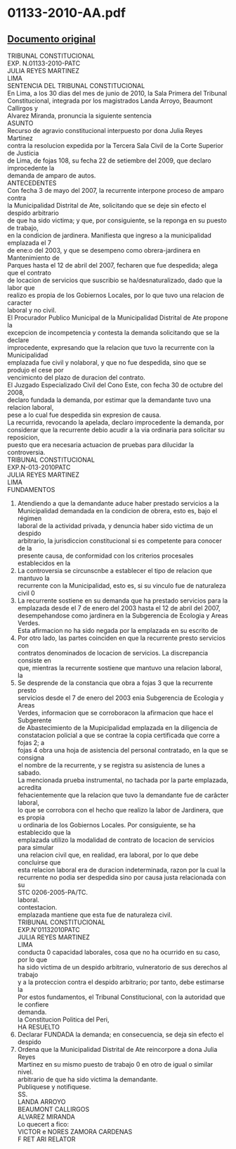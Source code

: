 
01133-2010-AA.pdf
=================
  
[Documento original](https://tc.gob.pe/jurisprudencia/2010/01133-2010-AA.pdf)  
---  
TRIBUNAL CONSTITUCIONAL  
EXP. N.01133-2010-PATC  
JULIA REYES MARTINEZ  
LIMA  
SENTENCIA DEL TRIBUNAL CONSTITUCIONAL  
En Lima, a los 30 dias del mes de junio de 2010, la Sala Primera del Tribunal  
Constitucional, integrada por los magistrados Landa Arroyo, Beaumont Callirgos y  
Alvarez Miranda, pronuncia la siguiente sentencia  
ASUNTO  
Recurso de agravio constitucional interpuesto por dona Julia Reyes Martinez  
contra la resolucion expedida por la Tercera Sala Civil de la Corte Superior de Justicia  
de Lima, de fojas 108, su fecha 22 de setiembre del 2009, que declaro improcedente la  
demanda de amparo de autos.  
ANTECEDENTES  
Con fecha 3 de mayo del 2007, la recurrente interpone proceso de amparo contra  
la Municipalidad Distrital de Ate, solicitando que se deje sin efecto el despido arbitrario  
de que ha sido victima; y que, por consiguiente, se la reponga en su puesto de trabajo,  
en la condicion de jardinera. Manifiesta que ingreso a la municipalidad emplazada el 7  
de ene:o del 2003, y que se desempeno como obrera-jardinera en Mantenimiento de  
Parques hasta el 12 de abril del 2007, fecharen que fue despedida; alega que el contrato  
de locacion de servicios que suscribio se ha/desnaturalizado, dado que la labor que  
realizo es propia de los Gobiernos Locales, por lo que tuvo una relacion de caracter  
laboral y no civil.  
El Procurador Publico Municipal de la Municipalidad Distrital de Ate propone la  
excepcion de incompetencia y contesta la demanda solicitando que se la declare  
improcedente, expresando que la relacion que tuvo la recurrente con la Municipalidad  
emplazada fue civil y nolaboral, y que no fue despedida, sino que se produjo el cese por  
vencimicnto del plazo de duracion del contrato.  
El Juzgado Especializado Civil del Cono Este, con fecha 30 de octubre del 2008,  
declaro fundada la demanda, por estimar que la demandante tuvo una relacion laboral,  
pese a lo cual fue despedida sin expresion de causa.  
La recurrida, revocando la apelada, declaro improcedente la demanda, por  
considerar que la recurrente debio acudir a la via ordinaria para solicitar su reposicion,  
puesto que era necesaria actuacion de pruebas para dilucidar la controversia.  
TRIBUNAL CONSTITUCIONAL  
EXP.N-013-2010PATC  
JULIA REYES MARTINEZ  
LIMA  
FUNDAMENTOS  
1. Atendiendo a que la demandante aduce haber prestado servicios a la  
Municipalidad demandada en la condicion de obrera, esto es, bajo el régimen  
laboral de la actividad privada, y denuncia haber sido victima de un despido  
arbitrario, la jurisdiccion constitucional si es competente para conocer de la  
presente causa, de conformidad con los criterios procesales establecidos en la  
2. La controversia se circunscnbe a establecer el tipo de relacion que mantuvo la  
recurrente con la Municipalidad, esto es, si su vinculo fue de naturaleza civil 0  
3. La recurrente sostiene en su demanda que ha prestado servicios para la  
emplazada desde el 7 de enero del 2003 hasta el 12 de abril del 2007,  
desempehandose como jardinera en la Subgerencia de Ecologia y Areas Verdes.  
Esta afirmacion no ha sido negada por la emplazada en su escrito de  
4. Por otro lado, las partes coinciden en que la recurrente presto servicios con  
contratos denominados de locacion de servicios. La discrepancia consiste en  
que, mientras la recurrente sostiene que mantuvo una relacion laboral, la  
5. Se desprende de la constancia que obra a fojas 3 que la recurrente presto  
servicios desde el 7 de enero del 2003 enia Subgerencia de Ecologia y Areas  
Verdes, informacion que se corroboracon la afirmacion que hace el Subgerente  
de Abastecimiento de la Mupicipalidad emplazada en la diligencia de  
constatacion policial a que se contrae la copia certificada que corre a fojas 2; a  
fojas 4 obra una hoja de asistencia del personal contratado, en la que se consigna  
el nombre de la recurrente, y se registra su asistencia de lunes a sabado.  
La mencionada prueba instrumental, no tachada por la parte emplazada, acredita  
fehacientemente que la relacion que tuvo la demandante fue de carâcter laboral,  
lo que se corrobora con el hecho que realizo la labor de Jardinera, que es propia  
u ordinaria de los Gobiernos Locales. Por consiguiente, se ha establecido que la  
emplazada utilizo la modalidad de contrato de locacion de servicios para simular  
una relacion civil que, en realidad, era laboral, por lo que debe concluirse que  
esta relacion laboral era de duracion indeterminada, razon por la cual la  
recurrente no podia ser despedida sino por causa justa relacionada con su  
STC 0206-2005-PA/TC.  
laboral.  
contestacion.  
emplazada mantiene que esta fue de naturaleza civil.  
TRIBUNAL CONSTITUCIONAL  
EXP.N'01132010PATC  
JULIA REYES MARTINEZ  
LIMA  
conducta 0 capacidad laborales, cosa que no ha ocurrido en su caso, por lo que  
ha sido victima de un despido arbitrario, vulneratorio de sus derechos al trabajo  
y a la proteccion contra el despido arbitrario; por tanto, debe estimarse la  
Por estos fundamentos, el Tribunal Constitucional, con la autoridad que le confiere  
demanda.  
la Constitucion Politica del Peri,  
HA RESUELTO  
1. Declarar FUNDADA la demanda; en consecuencia, se deja sin efecto el despido  
2. Ordena que la Municipalidad Distrital de Ate reincorpore a dona Julia Reyes  
Martinez en su mismo puesto de trabajo 0 en otro de igual o similar nivel.  
arbitrario de que ha sido victima la demandante.  
Publiquese y notifiquese.  
SS.  
LANDA ARROYO  
BEAUMONT CALLIRGOS  
ALVAREZ MIRANDA  
Lo quecert a fico:  
VICTOR e NORES ZAMORA CARDENAS  
F RET ARI RELATOR